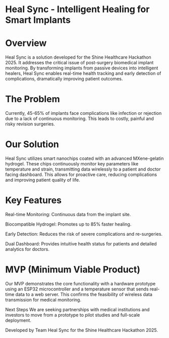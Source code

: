# Heal Sync - Intelligent Healing for Smart Implants
# Overview
Heal Sync is a solution developed for the Shine Healthcare Hackathon 2025. It addresses the critical issue of post-surgery biomedical implant monitoring. By transforming implants from passive devices into intelligent healers, Heal Sync enables real-time health tracking and early detection of complications, dramatically improving patient outcomes.

# The Problem
Currently, 45-65% of implants face complications like infection or rejection due to a lack of continuous monitoring. This leads to costly, painful and risky revision surgeries.

# Our Solution
Heal Sync utilizes smart nanochips coated with an advanced MXene-gelatin hydrogel. These chips continuously monitor key parameters like temperature and strain, transmitting data wirelessly to a patient and doctor facing dashboard. This allows for proactive care, reducing complications and improving patient quality of life.

# Key Features
Real-time Monitoring: Continuous data from the implant site.

Biocompatible Hydrogel: Promotes up to 85% faster healing.

Early Detection: Reduces the risk of severe complications and re-surgeries.

Dual Dashboard: Provides intuitive health status for patients and detailed analytics for doctors.

# MVP (Minimum Viable Product)
Our MVP demonstrates the core functionality with a hardware prototype using an ESP32 microcontroller and a temperature sensor that sends real-time data to a web server. This confirms the feasibility of wireless data transmission for medical monitoring.

Next Steps
We are seeking partnerships with medical institutions and investors to move from a prototype to pilot studies and full-scale deployment.

Developed by Team Heal Sync for the Shine Healthcare Hackathon 2025.
